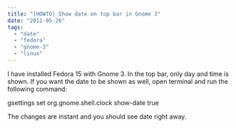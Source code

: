 ```yaml
---
title: "[HOWTO] Show date on top bar in Gnome 3"
date: "2011-05-26"
tags: 
  - "date"
  - "fedora"
  - "gnome-3"
  - "linux"
---
```


I have installed Fedora 15 with Gnome 3. In the top bar, only day and time is shown. If you want the date to be shown as well, open terminal and run the following command:

gsettings set org.gnome.shell.clock show-date true

The changes are instant and you should see date right away.
